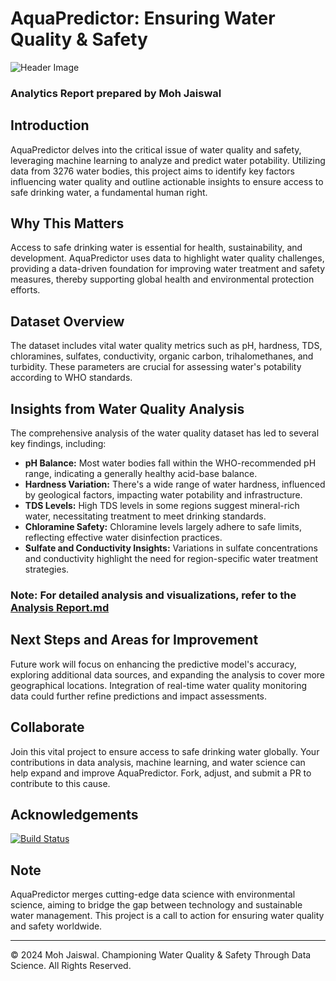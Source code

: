 # AquaPredictor: Ensuring Water Quality & Safety

![Header Image](https://github.com/user/AquaPredictor/blob/main/header_image.png)
### Analytics Report prepared by Moh Jaiswal

## Introduction

AquaPredictor delves into the critical issue of water quality and safety, leveraging machine learning to analyze and predict water potability. Utilizing data from 3276 water bodies, this project aims to identify key factors influencing water quality and outline actionable insights to ensure access to safe drinking water, a fundamental human right.

## Why This Matters

Access to safe drinking water is essential for health, sustainability, and development. AquaPredictor uses data to highlight water quality challenges, providing a data-driven foundation for improving water treatment and safety measures, thereby supporting global health and environmental protection efforts.

## Dataset Overview

The dataset includes vital water quality metrics such as pH, hardness, TDS, chloramines, sulfates, conductivity, organic carbon, trihalomethanes, and turbidity. These parameters are crucial for assessing water's potability according to WHO standards.

## Insights from Water Quality Analysis

The comprehensive analysis of the water quality dataset has led to several key findings, including:

- **pH Balance:** Most water bodies fall within the WHO-recommended pH range, indicating a generally healthy acid-base balance.
- **Hardness Variation:** There's a wide range of water hardness, influenced by geological factors, impacting water potability and infrastructure.
- **TDS Levels:** High TDS levels in some regions suggest mineral-rich water, necessitating treatment to meet drinking standards.
- **Chloramine Safety:** Chloramine levels largely adhere to safe limits, reflecting effective water disinfection practices.
- **Sulfate and Conductivity Insights:** Variations in sulfate concentrations and conductivity highlight the need for region-specific water treatment strategies.

### **Note: For detailed analysis and visualizations, refer to the [Analysis Report.md](https://github.com/user/AquaPredictor/blob/main/Analysis_Report.md)**

## Next Steps and Areas for Improvement

Future work will focus on enhancing the predictive model's accuracy, exploring additional data sources, and expanding the analysis to cover more geographical locations. Integration of real-time water quality monitoring data could further refine predictions and impact assessments.

## Collaborate

Join this vital project to ensure access to safe drinking water globally. Your contributions in data analysis, machine learning, and water science can help expand and improve AquaPredictor. Fork, adjust, and submit a PR to contribute to this cause.

## Acknowledgements

[![Build Status](https://img.shields.io/badge/Build-Passing-brightgreen)](https://github.com/user/AquaPredictor)

## Note

AquaPredictor merges cutting-edge data science with environmental science, aiming to bridge the gap between technology and sustainable water management. This project is a call to action for ensuring water quality and safety worldwide.

---

© 2024 Moh Jaiswal. Championing Water Quality & Safety Through Data Science. All Rights Reserved.
